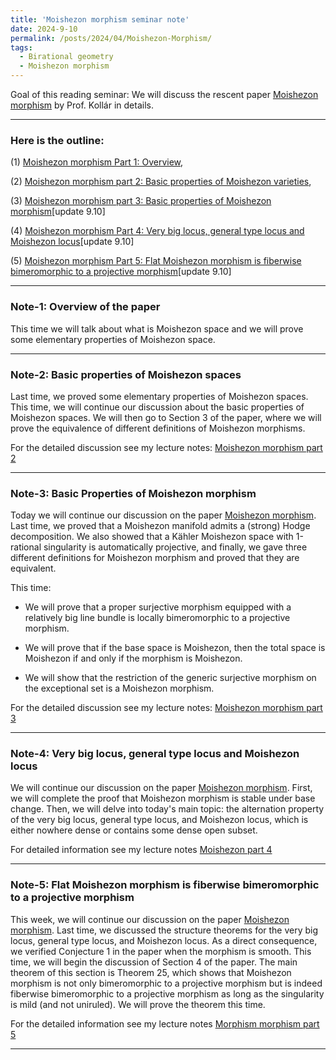 ```yaml
---
title: 'Moishezon morphism seminar note'
date: 2024-9-10
permalink: /posts/2024/04/Moishezon-Morphism/
tags:
  - Birational geometry
  - Moishezon morphism
---
```


Goal of this reading seminar: We will discuss the rescent paper [Moishezon morphism](https://www.intlpress.com/site/pub/pages/journals/items/pamq/content/vols/0018/0004/a011/index.php?mode=ns) by Prof. Kollár in details. 


---
### Here is the outline:


(1) [Moishezon morphism Part 1: Overview](https://yilimath.github.io/files/Birational/Moishezon/Overview.pdf),

(2) [Moishezon morphism part 2: Basic properties of Moishezon varieties](https://yilimath.github.io/files/Birational/Moishezon/MoishezonVar.pdf), 

(3) [Moishezon morphism part 3: Basic properties of Moishezon morphism](https://yilimath.github.io/files/Birational/Moishezon/MoishezonMorphism.pdf)[update 9.10]

(4) [Moishezon morphism Part 4: Very big locus, general type locus and Moishezon locus](https://yilimath.github.io/files/Birational/Moishezon/GeneralTypeLocus.pdf)[update 9.10]


(5) [Moishezon morphism Part 5: Flat Moishezon morphism is fiberwise bimeromorphic to a projective morphism](https://yilimath.github.io/files/Birational/Moishezon/FiberWiseBirational.pdf)[update 9.10]


---
### Note-1: Overview of the paper

This time we will talk about what is Moishezon space and we will prove some elementary properties of Moishezon space.


---
### Note-2: Basic properties of Moishezon spaces

Last time, we proved some elementary properties of Moishezon spaces. This time, we will continue our discussion about the basic properties of Moishezon spaces. We will then go to Section 3 of the paper, where we will prove the equivalence of different definitions of Moishezon morphisms.


For the detailed discussion see my lecture notes: [Moishezon morphism part 2](https://yilimath.github.io/files/Birational/Moishezon/Moishezon-morphism2.pdf)


---
### Note-3: Basic Properties of Moishezon morphism

Today we will continue our discussion on the paper [Moishezon morphism](https://www.intlpress.com/site/pub/pages/journals/items/pamq/content/vols/0018/0004/a011/index.php?mode=ns). Last time, we proved that a Moishezon manifold admits a (strong) Hodge decomposition. We also showed that a Kähler Moishezon space with 1-rational singularity is automatically projective, and finally, we gave three different definitions for Moishezon morphism and proved that they are equivalent. 


This time:

- We will prove that a proper surjective morphism equipped with a relatively big line bundle is locally bimeromorphic to a projective morphism.

- We will prove that if the base space is Moishezon, then the total space is Moishezon if and only if the morphism is Moishezon.

- We will show that the restriction of the generic surjective morphism on the exceptional set is a Moishezon morphism.



For the detailed discussion see my lecture notes: [Moishezon morphism part 3](https://yilimath.github.io/files/Birational/Moishezon/Moishezon3.pdf)



---
### Note-4: Very big locus, general type locus and Moishezon locus


We will continue our discussion on the paper [Moishezon morphism](https://www.intlpress.com/site/pub/pages/journals/items/pamq/content/vols/0018/0004/a011/index.php?mode=ns). First, we will complete the proof that Moishezon morphism is stable under base change. Then, we will delve into today's main topic: the alternation property of the very big locus, general type locus, and Moishezon locus, which is either nowhere dense or contains some dense open subset.

For detailed information see my lecture notes [Moishezon part 4](https://yilimath.github.io/files/Birational/Moishezon/Moishezon4.pdf)


---
### Note-5: Flat Moishezon morphism is fiberwise bimeromorphic to a projective morphism


This week, we will continue our discussion on the paper [Moishezon morphism](https://www.intlpress.com/site/pub/pages/journals/items/pamq/content/vols/0018/0004/a011/index.php?mode=ns). Last time, we discussed the structure theorems for the very big locus, general type locus, and Moishezon locus. As a direct consequence, we verified Conjecture 1 in the paper when the morphism is smooth. This time, we will begin the discussion of Section 4 of the paper. The main theorem of this section is Theorem 25, which shows that Moishezon morphism is not only bimeromorphic to a projective morphism but is indeed fiberwise bimeromorphic to a projective morphism as long as the singularity is mild (and not uniruled). We will prove the theorem this time.

For the detailed information see my lecture notes [Morphism morphism part 5](https://yilimath.github.io/files/Birational/Moishezon/Moishezon5.pdf)


---

